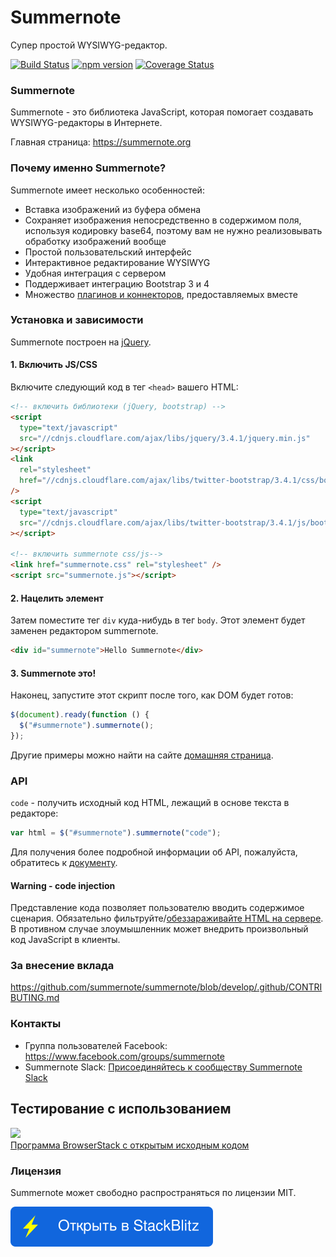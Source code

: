 # Summernote

Супер простой WYSIWYG-редактор.

[![Build Status](https://travis-ci.org/summernote/summernote.svg?branch=develop)](http://travis-ci.org/summernote/summernote)
[![npm version](https://badge.fury.io/js/summernote.svg)](http://badge.fury.io/js/summernote)
[![Coverage Status](https://coveralls.io/repos/summernote/summernote/badge.svg?branch=develop&service=github)](https://coveralls.io/github/summernote/summernote?branch=develop)

### Summernote

Summernote - это библиотека JavaScript, которая помогает создавать WYSIWYG-редакторы в Интернете.

Главная страница: <https://summernote.org>

### Почему именно Summernote?

Summernote имеет несколько особенностей:

- Вставка изображений из буфера обмена
- Сохраняет изображения непосредственно в содержимом поля, используя кодировку base64, поэтому вам не нужно реализовывать обработку изображений вообще
- Простой пользовательский интерфейс
- Интерактивное редактирование WYSIWYG
- Удобная интеграция с сервером
- Поддерживает интеграцию Bootstrap 3 и 4
- Множество [плагинов и коннекторов](https://github.com/summernote/awesome-summernote), предоставляемых вместе

### Установка и зависимости

Summernote построен на [jQuery](http://jquery.com/).

#### 1. Включить JS/CSS

Включите следующий код в тег `<head>` вашего HTML:

```html
<!-- включить библиотеки (jQuery, bootstrap) -->
<script
  type="text/javascript"
  src="//cdnjs.cloudflare.com/ajax/libs/jquery/3.4.1/jquery.min.js"
></script>
<link
  rel="stylesheet"
  href="//cdnjs.cloudflare.com/ajax/libs/twitter-bootstrap/3.4.1/css/bootstrap.min.css"
/>
<script
  type="text/javascript"
  src="//cdnjs.cloudflare.com/ajax/libs/twitter-bootstrap/3.4.1/js/bootstrap.min.js"
></script>

<!-- включить summernote css/js-->
<link href="summernote.css" rel="stylesheet" />
<script src="summernote.js"></script>
```

#### 2. Нацелить элемент

Затем поместите тег `div` куда-нибудь в тег `body`. Этот элемент будет заменен редактором summernote.

```html
<div id="summernote">Hello Summernote</div>
```

#### 3. Summernote это!

Наконец, запустите этот скрипт после того, как DOM будет готов:

```javascript
$(document).ready(function () {
  $("#summernote").summernote();
});
```

Другие примеры можно найти на сайте [домашняя страница](http://summernote.org/examples).

### API

`code` - получить исходный код HTML, лежащий в основе текста в редакторе:

```javascript
var html = $("#summernote").summernote("code");
```

Для получения более подробной информации об API, пожалуйста, обратитесь к [документу](http://summernote.org/getting-started/#basic-api).

#### Warning - code injection

Представление кода позволяет пользователю вводить содержимое сценария. Обязательно фильтруйте/[обеззараживайте HTML на сервере](https://github.com/search?l=JavaScript&q=sanitize+html). В противном случае злоумышленник может внедрить произвольный код JavaScript в клиенты.

### За внесение вклада

https://github.com/summernote/summernote/blob/develop/.github/CONTRIBUTING.md

### Контакты

- Группа пользователей Facebook: https://www.facebook.com/groups/summernote
- Summernote Slack: [Присоединяйтесь к сообществу Summernote Slack](https://communityinviter.com/apps/summernote/summernote)

## Тестирование с использованием

<a target="_blank" href="https://www.browserstack.com/"><img width="200" src="https://www.browserstack.com/images/layout/browserstack-logo-600x315.png"></a><br>
[Программа BrowserStack с открытым исходным кодом](https://www.browserstack.com/open-source)

### Лицензия

Summernote может свободно распространяться по лицензии MIT.

[![Правка на StackBlitz ⚡️](https://raw.githubusercontent.com/warsan/gsap-react-route-anim-expro/master/but.svg)](https://stackblitz.com/github/warsan/summernote)

